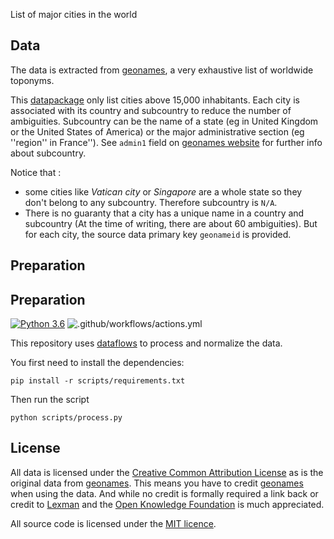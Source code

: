 List of major cities in the world

## Data

The data is extracted from [geonames][geonames], a very exhaustive list of worldwide toponyms.

This [datapackage][datapackage] only list cities above 15,000 inhabitants. Each city is associated with its 
country and subcountry to reduce the number of ambiguities. Subcountry can be the name of a state (eg in 
United Kingdom or the United States of America) or the major administrative section (eg ''region'' in France''). 
See ``admin1`` field on [geonames website][geonames] for further info about subcountry.

Notice that :
* some cities like *Vatican city* or *Singapore* are a whole state so they don't belong to any subcountry. Therefore subcountry is ``N/A``.
* There is no guaranty that a city has a unique name in a country and subcountry (At the time of writing, there are about 60 ambiguities). But for each city, 
the source data primary key ``geonameid`` is provided.

[geonames]: http://www.geonames.org/
[datapackage]: http://dataprotocols.org/data-packages/


## Preparation

## Preparation

[![Python 3.6](https://img.shields.io/badge/python-3.6-blue.svg)](https://www.python.org/downloads/release/python-360/)
![.github/workflows/actions.yml](https://github.com/datasets/world-cities/actions/workflows/actions.yml/badge.svg?branch=master)

This repository uses [dataflows](https://github.com/datahq/dataflows) to process and normalize the data.

You first need to install the dependencies:

```
pip install -r scripts/requirements.txt
```

Then run the script

```
python scripts/process.py
```

## License

All data is licensed under the [Creative Common Attribution License][CC] as is the original data from [geonames][geonames]. This means you have to credit [geonames][geonames] when using the data. And while no credit is formally required a link back or credit to [Lexman][lexman] and the [Open Knowledge Foundation][okfn] is much appreciated.

All source code is licensed under the [MIT licence][mit].

[CC]: http://creativecommons.org/licenses/by/3.0/
[mit]: https://opensource.org/licenses/MIT
[geonames]: http://www.geonames.org/
[pddl]: http://opendatacommons.org/licenses/pddl/1.0/
[lexman]: http://github.com/lexman
[okfn]: http://okfn.org/





